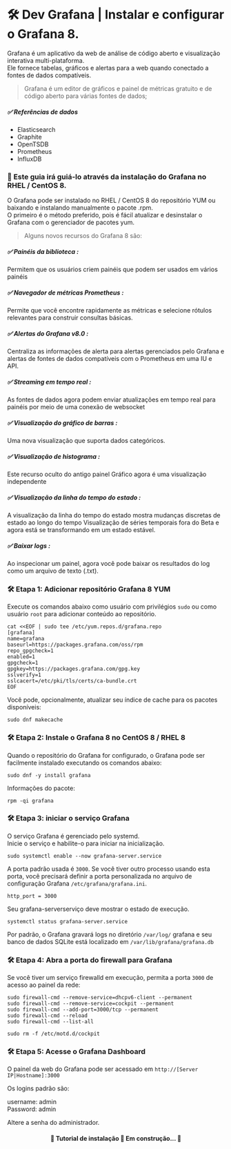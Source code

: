 # 🛠 Dev Grafana | Instalar e configurar o Grafana 8. 

Grafana é um aplicativo da web de análise de código aberto e visualização interativa multi-plataforma. <br>
Ele fornece tabelas, gráficos e alertas para a web quando conectado a fontes de dados compatíveis.

> Grafana é um editor de gráficos e painel de métricas gratuito e de código aberto para várias fontes de dados;

##### ✅ Referências de dados

- Elasticsearch
- Graphite
- OpenTSDB
- Prometheus
- InfluxDB

### 🎲 Este guia irá guiá-lo através da instalação do Grafana no RHEL / CentOS 8.

O Grafana pode ser instalado no RHEL / CentOS 8 do repositório YUM ou baixando e instalando manualmente o pacote .rpm. </br>
O primeiro é o método preferido, pois é fácil atualizar e desinstalar o Grafana com o gerenciador de pacotes yum.

> Alguns novos recursos do Grafana 8 são:

##### ✅ Painéis da biblioteca : </br>
Permitem que os usuários criem painéis que podem ser usados em vários painéis

##### ✅ Navegador de métricas Prometheus : </br>
Permite que você encontre rapidamente as métricas e selecione rótulos relevantes para construir consultas básicas.

##### ✅ Alertas do Grafana v8.0 : </br>
Centraliza as informações de alerta para alertas gerenciados pelo Grafana e alertas de fontes de dados compatíveis 
com o Prometheus em uma IU e API.

##### ✅ Streaming em tempo real : </br>
As fontes de dados agora podem enviar atualizações em tempo real para painéis por meio de uma conexão de websocket

##### ✅ Visualização do gráfico de barras : </br>
Uma nova visualização que suporta dados categóricos.

##### ✅ Visualização de histograma : </br>
Este recurso oculto do antigo painel Gráfico agora é uma visualização independente

##### ✅ Visualização da linha do tempo do estado : </br>
A visualização da linha do tempo do estado mostra mudanças discretas de estado ao longo do tempo
Visualização de séries temporais fora do Beta e agora está se transformando em um estado estável.

##### ✅ Baixar logs : </br>
Ao inspecionar um painel, agora você pode baixar os resultados do log como um arquivo de texto (.txt).


### 🛠 Etapa 1: Adicionar repositório Grafana 8 YUM
Execute os comandos abaixo como usuário com privilégios `sudo` ou como usuário `root` para adicionar conteúdo ao repositório.

```cat
cat <<EOF | sudo tee /etc/yum.repos.d/grafana.repo
[grafana]
name=grafana
baseurl=https://packages.grafana.com/oss/rpm
repo_gpgcheck=1
enabled=1
gpgcheck=1
gpgkey=https://packages.grafana.com/gpg.key
sslverify=1
sslcacert=/etc/pki/tls/certs/ca-bundle.crt
EOF
```

Você pode, opcionalmente, atualizar seu índice de cache para os pacotes disponíveis:

```
sudo dnf makecache
```


### 🛠 Etapa 2: Instale o Grafana 8 no CentOS 8 / RHEL 8
Quando o repositório do Grafana for configurado, o Grafana pode ser facilmente instalado executando os comandos abaixo:

```install
sudo dnf -y install grafana
```

Informações do pacote:

```info
rpm -qi grafana
```


### 🛠 Etapa 3: iniciar o serviço Grafana
O serviço Grafana é gerenciado pelo systemd. </br>
Inicie o serviço e habilite-o para iniciar na inicialização.

```service
sudo systemctl enable --now grafana-server.service
```

A porta padrão usada é `3000`. 
Se você tiver outro processo usando esta porta, você precisará definir a porta personalizada no arquivo de 
configuração Grafana `/etc/grafana/grafana.ini`.

`http_port = 3000`

Seu grafana-serverserviço deve mostrar o estado de execução.

```service
systemctl status grafana-server.service
```

Por padrão, o Grafana gravará logs no  diretório `/var/log/` 
grafana e seu banco de dados SQLite está localizado em `/var/lib/grafana/grafana.db`


### 🛠 Etapa 4: Abra a porta do firewall para Grafana
Se você tiver um serviço firewalld em execução, permita a porta `3000` de acesso ao painel da rede:

```
sudo firewall-cmd --remove-service=dhcpv6-client --permanent
sudo firewall-cmd --remove-service=cockpit --permanent
sudo firewall-cmd --add-port=3000/tcp --permanent
sudo firewall-cmd --reload
sudo firewall-cmd --list-all 
```
```cockipt
sudo rm -f /etc/motd.d/cockpit
```
### 🛠 Etapa 5: Acesse o Grafana Dashboard
O painel da web do Grafana pode ser acessado em `http://[Server IP|Hostname]:3000` 

Os logins padrão são:

username: admin </br>
Password: admin

Altere a senha do administrador.

<h4 align="center"> 
	🚧 Tutorial de instalação 🚀 Em construção...  🚧	
</h4>
